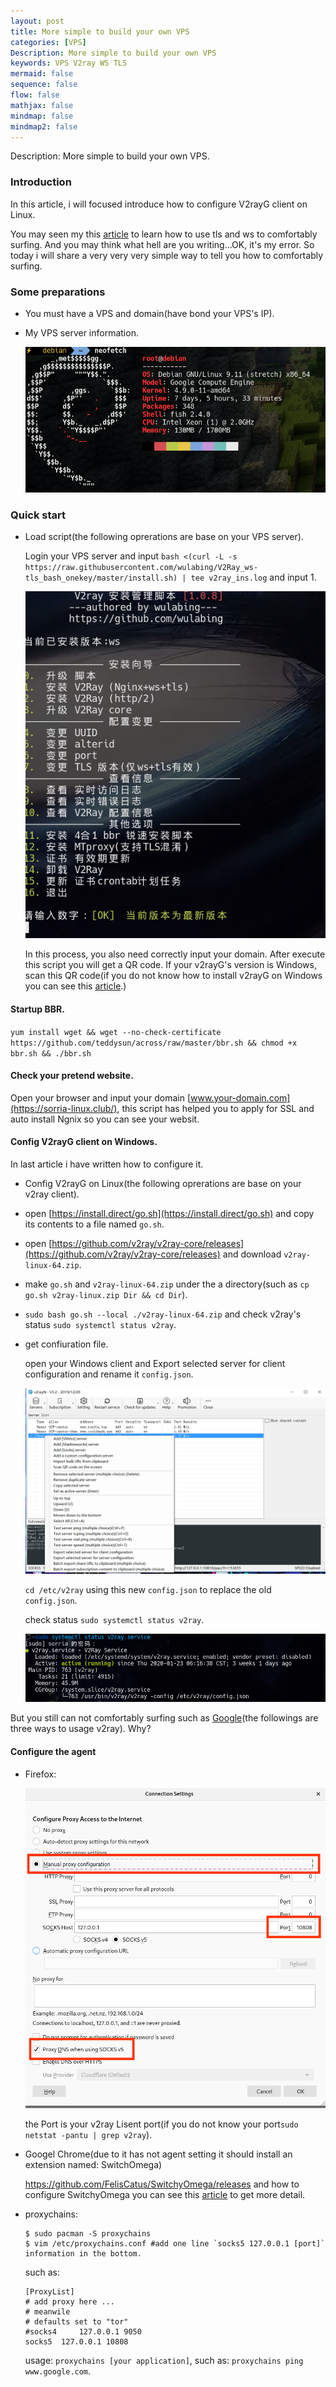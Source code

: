 ```yaml
---
layout: post
title: More simple to build your own VPS
categories: [VPS]
Description: More simple to build your own VPS
keywords: VPS V2ray WS TLS
mermaid: false
sequence: false
flow: false
mathjax: false
mindmap: false
mindmap2: false
---
```


Description: More simple to build your own VPS.

### Introduction

In this article, i will focused introduce how to configure V2rayG client on Linux.

You may seen my this [article](https://ther0ok1eboy.github.io/2019/12/20/Build-your-own-VPS/) to learn how to use tls and ws to comfortably surfing. And you may think what hell are you writing...OK, it's my error. So today i will share a very very very simple way to tell you how to comfortably surfing.

### Some preparations

- You must have a VPS and domain(have bond your VPS's IP).

+ My VPS server information.

    ![](/images/build-vps/b.png)

### Quick start

+ Load script(the following oprerations are base on your VPS server).

    Login your VPS server and input `bash <(curl -L -s https://raw.githubusercontent.com/wulabing/V2Ray_ws-tls_bash_onekey/master/install.sh) | tee v2ray_ins.log` and input 1.

    ![](/images/build-vps/a.png) 

    In this process, you also need correctly input your domain. After execute this script you will get a QR code. If your v2rayG's version is Windows, scan this QR code(if you do not know how to install v2rayG on Windows you can see this [article](https://jasonsorria.github.io/2019/12/scure-surfing/).)

#### Startup BBR.

`yum install wget && wget --no-check-certificate https://github.com/teddysun/across/raw/master/bbr.sh && chmod +x bbr.sh && ./bbr.sh` 

#### Check your pretend website.

Open your browser and input your domain [www.your-domain.com](https://sorria-linux.club/), this script has helped you to apply for SSL and auto install Ngnix so you can see your websit.

#### Config V2rayG client on Windows.

In last article i have written how to configure it.

- Config V2rayG on Linux(the following oprerations are base on your v2ray client).

- open [https://install.direct/go.sh](https://install.direct/go.sh) and copy its contents to a file named `go.sh`.
 
- open [https://github.com/v2ray/v2ray-core/releases](https://github.com/v2ray/v2ray-core/releases) and download `v2ray-linux-64.zip`.
 
- make `go.sh` and `v2ray-linux-64.zip` under the a directory(such as `cp go.sh v2ray-linux.zip Dir && cd Dir`).
 
- `sudo bash go.sh --local ./v2ray-linux-64.zip` and check v2ray's status `sudo systemctl status v2ray`.
 
+ get confiuration file.

    open your Windows client and Export selected server for client configuration and rename it `config.json`.
    
    ![](/images/build-vps/c.png)
    
    `cd /etc/v2ray` using this new `config.json` to replace the old `config.json`.
    
    check status `sudo systemctl status v2ray`.
    
    ![](/images/build-vps/d.png)

But you still can not comfortably surfing such as [Google](https://www.google.com/)(the followings are three ways to usage v2ray). Why?

#### Configure the agent

+ Firefox:

    ![](/images/build-vps/e.png)

    the Port is your v2ray Lisent port(if you do not know your port`sudo netstat -pantu | grep v2ray`).

+ Googel Chrome(due to it has not agent setting it should install an extension named: SwitchOmega)

    https://github.com/FelisCatus/SwitchyOmega/releases and how to configure SwitchyOmega you can see this [article](http://www.modys.top/ubuntu-configuration-google-browser-shadowsocks-proxy-online.html) to get more detail.    

+ proxychains:

    ```shell
    $ sudo pacman -S proxychains
    $ vim /etc/proxychains.conf #add one line `socks5 127.0.0.1 [port]` information in the bottom.
     ```
    such as:

    ```shell
    [ProxyList]
    # add proxy here ...
    # meanwile
    # defaults set to "tor"
    #socks4 	127.0.0.1 9050
    socks5 	127.0.0.1 10808
    ```
    usage: `proxychains [your application]`, such as: `proxychains ping www.google.com`.
